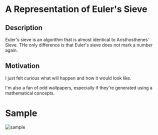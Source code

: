# A Representation of Euler's Sieve

## Description
Euler's sieve is an algorithm that is almost identical to Aristhosthenes' Sieve. THe only difference is that Euler's sieve does not mark a number again.

## Motivation
I just felt curious what will happen and how it would look like. 

I'm also a fan of odd wallpapers, especially if they're generated using a mathematical concepts.

# Sample
![sample](https://github.com/Aphrontos/Representation-of-Sieve-of-Euler/blob/master/sieve.png)
